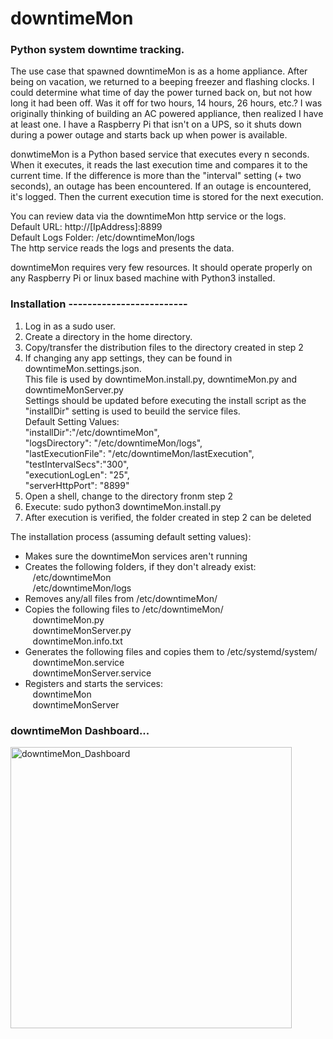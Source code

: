 # downtimeMon
### Python system downtime tracking.

The use case that spawned downtimeMon is as a home appliance.  After being on vacation, we returned to a beeping freezer and flashing clocks. I could determine what time of day the power turned back on, but not how long it had been off.  Was it off for two hours, 14 hours, 26 hours, etc.?  I was originally thinking of building an AC powered appliance, then realized I have at least one.  I have a Raspberry Pi that isn't on a UPS, so it shuts down during a power outage and starts back up when power is available. 

donwtimeMon is a Python based service that executes every n seconds. When it executes, it reads the last execution time and compares it to the current time.  If the difference is more than the "interval" setting (+ two seconds), an outage has been encountered. If an outage is encountered, it's logged. Then the current execution time is stored for the next execution.

You can review data via the downtimeMon http service or the logs.  
Default URL:  http://[IpAddress]:8899  
Default Logs Folder:  /etc/downtimeMon/logs  
The http service reads the logs and presents the data.  

downtimeMon requires very few resources. It should operate properly on any Raspberry Pi or linux based machine with Python3 installed.

### Installation -------------------------
1) Log in as a sudo user.  
2) Create a directory in the home directory.  
3) Copy/transfer the distribution files to the directory created in step 2  
4) If changing any app settings, they can be found in downtimeMon.settings.json.  
   This file is used by downtimeMon.install.py, downtimeMon.py and downtimeMonServer.py  
   Settings should be updated before executing the install script as the "installDir" setting is used to beuild the service files.  
   Default Setting Values:  
    "installDir":"/etc/downtimeMon",  
    "logsDirectory": "/etc/downtimeMon/logs",  
    "lastExecutionFile": "/etc/downtimeMon/lastExecution",  
    "testIntervalSecs":"300",  
    "executionLogLen": "25",  
    "serverHttpPort": "8899"  
5) Open a shell, change to the directory fronm step 2  
6) Execute:  sudo python3 downtimeMon.install.py  
7) After execution is verified, the folder created in step 2 can be deleted  
  
  
The installation process (assuming default setting values):
- Makes sure the downtimeMon services aren't running  
- Creates the following folders, if they don't already exist:  
&nbsp;&nbsp;    /etc/downtimeMon  
&nbsp;&nbsp;    /etc/downtimeMon/logs  
- Removes any/all files from /etc/downtimeMon/  
- Copies the following files to /etc/downtimeMon/  
&nbsp;&nbsp;    downtimeMon.py  
&nbsp;&nbsp;    downtimeMonServer.py  
&nbsp;&nbsp;    downtimeMon.info.txt  
- Generates the following files and copies them to /etc/systemd/system/  
&nbsp;&nbsp;    downtimeMon.service  
&nbsp;&nbsp;    downtimeMonServer.service  
- Registers and starts the services:  
&nbsp;&nbsp;    downtimeMon  
&nbsp;&nbsp;    downtimeMonServer  

### downtimeMon Dashboard...  
<img width="450" alt="downtimeMon_Dashboard" src="https://github.com/user-attachments/assets/b78dd73d-338c-442b-b719-10dbbb6187ae" />

